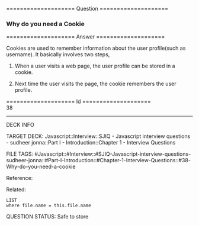 ==================== Question ====================  

### Why do you need a Cookie  

==================== Answer ====================  

Cookies are used to remember information about the user profile(such as username). It basically involves two steps,

1. When a user visits a web page, the user profile can be stored in a cookie.

2. Next time the user visits the page, the cookie remembers the user profile.

==================== Id ====================  
38

---

DECK INFO

TARGET DECK: Javascript::Interview::SJIQ - Javascript interview questions - sudheer jonna::Part I - Introduction::Chapter 1 - Interview Questions

FILE TAGS: #Javascript::#Interview::#SJIQ-Javascript-interview-questions-sudheer-jonna::#Part-I-Introduction::#Chapter-1-Interview-Questions::#38-Why-do-you-need-a-cookie

Reference:

Related:

```dataview
LIST
where file.name = this.file.name
```

QUESTION STATUS: Safe to store
